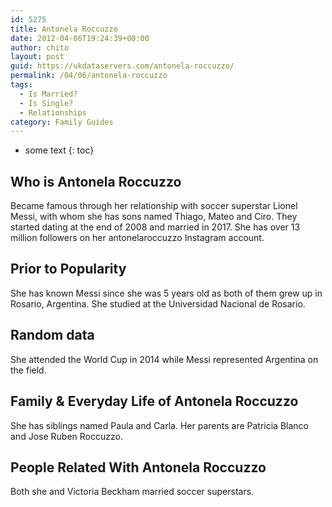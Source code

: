 ```yaml
---
id: 5275
title: Antonela Roccuzzo
date: 2012-04-06T19:24:39+00:00
author: chito
layout: post
guid: https://ukdataservers.com/antonela-roccuzzo/
permalink: /04/06/antonela-roccuzzo
tags:
  - Is Married?
  - Is Single?
  - Relationships
category: Family Guides
---
```


* some text
{: toc}
          
          
## Who is  Antonela Roccuzzo
                  
                  
                  
Became famous through her relationship with soccer superstar Lionel Messi, with whom she has sons named Thiago, Mateo and Ciro. They started dating at the end of 2008 and married in 2017. She has over 13 million followers on her antonelaroccuzzo Instagram account. 
                  
                
                
                
## Prior to Popularity 
                  
                  
                  
She has known Messi since she was 5 years old as both of them grew up in Rosario, Argentina. She studied at the Universidad Nacional de Rosario. 
                  
                
                
                
## Random data 
                  
                  
                  
She attended the World Cup in 2014 while Messi represented Argentina on the field.
                  
                
                
                
## Family & Everyday Life of Antonela Roccuzzo
                  
                  
                  
She has siblings named Paula and Carla. Her parents are Patricia Blanco and Jose Ruben Roccuzzo.
                  
                
                
                
## People Related With  Antonela Roccuzzo
                  
                  
                  
Both she and Victoria Beckham married soccer superstars.
                  
                
              
            
          
          
          
    
    
  
